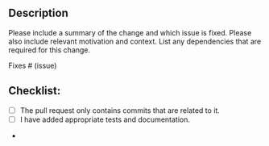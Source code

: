 ## Description

Please include a summary of the change and which issue is fixed. Please also include relevant motivation and context.
List any dependencies that are required for this change.

Fixes # (issue)

## Checklist:

<!---
This checklist serves as a reminder of a couple of things that ensure your pull request will be merged swiftly.
-->

- [ ] The pull request only contains commits that are related to it.
- [ ] I have added appropriate tests and documentation.
- 
